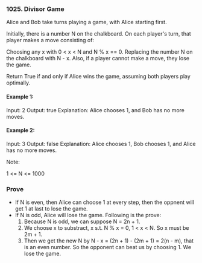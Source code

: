 ### 1025. Divisor Game

Alice and Bob take turns playing a game, with Alice starting first.

Initially, there is a number N on the chalkboard.  On each player's turn, that player makes a move consisting of:

Choosing any x with 0 < x < N and N % x == 0.
Replacing the number N on the chalkboard with N - x.
Also, if a player cannot make a move, they lose the game.

Return True if and only if Alice wins the game, assuming both players play optimally.

#### Example 1:

Input: 2
Output: true
Explanation: Alice chooses 1, and Bob has no more moves.

#### Example 2:

Input: 3
Output: false
Explanation: Alice chooses 1, Bob chooses 1, and Alice has no more moves.


Note:

1 <= N <= 1000

### Prove

- If N is even, then Alice can choose 1 at every step, then the oppnent will get 1 at last to lose the game.
- If N is odd, Alice will lose the game.  Following is the prove:
    1. Because N is odd, we can suppose N = 2n + 1.
    2. We choose x to substract, x s.t. N % x = 0, 1 < x < N. So x must be 2m + 1.
    3. Then we get the new N by N - x = (2n + 1) - (2m + 1) = 2(n - m), that is an even number. So the opponent can beat us by choosing 1. We lose the game.

